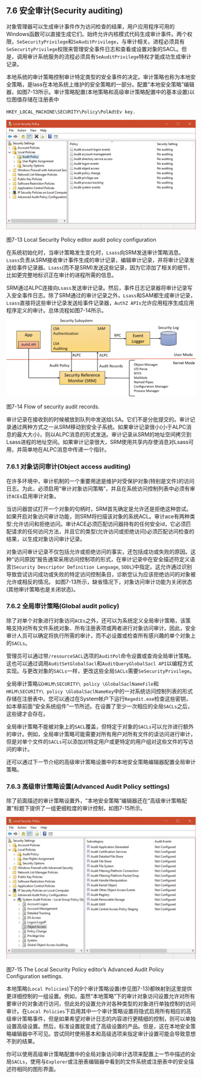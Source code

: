 ## 7.6 安全审计(Security auditing)

对象管理器可以生成审计事件作为访问检查的结果，用户应用程序可用的Windows函数可以直接生成它们。始终允许内核模式代码生成审计事件。两个权限，`SeSecurityPrivilege`和`SeAuditPrivilege`，与审计相关。进程必须具有`SeSecurityPrivilege`权限来管理安全事件日志和查看或设置对象的SACL。但是，调用审计系统服务的流程必须具有`SeAuditPrivilege`特权才能成功生成审计记录。

本地系统的审计策略控制审计特定类型的安全事件的决定。审计策略也称为本地安全策略，是lass在本地系统上维护的安全策略的一部分。配置“本地安全策略”编辑器，如图7-13所示。审计策略配置(本地策略和高级审计策略配置中的基本设置)以位图值存储在注册表中

`HKEY_LOCAL_MACHINE\SECURITY\Policy\PolAdtEv key.`

![](img/7-13.png)

图7-13 Local Security Policy editor audit policy configuration

在系统初始化时，当审计策略发生变化时，`Lsass`向SRM发送审计策略消息。`Lsass`负责从SRM接收审计事件生成的审计记录，编辑审计记录，并将审计记录发送给事件记录器。`Lsass`(而不是SRM)发送这些记录，因为它添加了相关的细节，比如更完整地标识正在审计的进程所需的信息。

SRM通过ALPC连接向`Lsass`发送审计记录。然后，事件日志记录器将审计记录写入安全事件日志。除了SRM通过的审计记录之外，`Lsass`和SAM都生成审计记录，`Lsass`直接将这些审计记录发送给事件记录器，`AuthZ APIs`允许应用程序生成应用程序定义的审计。总体流程如图7-14所示。

![](img/7-14.png)

图7-14 Flow of security audit records.

审计记录在接收到的时候被放到队列中发送给LSA。它们不是分批提交的。审计记录通过两种方式之一从SRM移动到安全子系统。如果审计记录很小(小于ALPC消息的最大大小)，则以ALPC消息的形式发送。审计记录从SRM的地址空间拷贝到Lsass进程的地址空间。如果审计记录很大，SRM使用共享内存使消息对Lsass可用，并简单地在ALPC消息中传递一个指针。

### 7.6.1 对象访问审计(Object access auditing)

在许多环境中，审计机制的一个重要用途是维护对受保护对象(特别是文件)的访问日志。为此，必须启用“审计对象访问策略”，并且在系统访问控制列表中必须有审计`ACEs`启用审计对象。

当访问器尝试打开一个对象的句柄时，SRM首先确定是允许还是拒绝这种尝试。如果开启对象访问审计功能，则SRM将扫描该对象的系统ACL。审计ace有两种类型:允许访问和拒绝访问。审计ACE必须匹配访问器持有的任何安全id，它必须匹配请求的任何访问方法，并且它的类型(允许访问或拒绝访问)必须匹配访问检查的结果，以生成对象访问审计记录。

对象访问审计记录不仅包括允许或拒绝访问的事实，还包括成功或失败的原因。这种“访问原因”报告通常采用访问控制项的形式，在审计记录中在安全描述符定义语言(`Security Descriptor Definition Language`, `SDDL`)中指定。这允许通过识别导致尝试访问成功或失败的特定访问控制条目，诊断您认为应该拒绝访问的对象被允许或相反的情况。
如图7-13所示，缺省情况下，对象访问审计功能为关闭状态(其他审计策略也是关闭状态)。

### 7.6.2 全局审计策略(Global audit policy)

除了对单个对象进行对象访问`ACEs`之外，还可以为系统定义全局审计策略，该策略支持对所有文件系统对象、所有注册表项或两者进行对象访问审计。因此，安全审计人员可以确定将执行所需的审计，而不必设置或检查所有感兴趣的单个对象上的`SACLs`。

管理员可以通过带`/resourceSACL`选项的`AuditPol`命令设置或查询全局审计策略。这也可以通过调用`AuditSetGlobalSacl`和`AuditQueryGlobalSacl API`以编程方式实现。与更改对象的`SACLs`一样，更改这些全局`SACLs`需要`SeSecurityPrivilege`。

全局审计策略以`HKLM\SECURITY\ policy \GlobalSaclNameFile`和`HKLM\SECURITY\ policy \GlobalSaclNameKey`中的一对系统访问控制列表的形式存储在注册表中。您可以通过在System帐户下运行`Regedit.exe`检查这些密钥，如本章前面“安全系统组件”一节所述。在设置了至少一次相应的全局`SACLs`之后，这些键才会存在。

全局审计策略不能被对象上的`SACL`覆盖，但特定于对象的`SACLs`可以允许进行额外的审计。例如，全局审计策略可能需要对所有用户对所有文件的读访问进行审计，但是对单个文件的`SACLs`可以添加对特定用户或更特定的用户组对这些文件的写访问的审计。

还可以通过下一节介绍的高级审计策略设置中的本地安全策略编辑器配置全局审计策略。

### 7.6.3 高级审计策略设置(Advanced Audit Policy settings)

除了前面描述的审计策略设置外，“本地安全策略”编辑器还在“高级审计策略配置”标题下提供了一组更细粒度的审计控制，如图7-15所示。

![](img/7-15.png)

图7-15 The Local Security Policy editor’s Advanced Audit Policy Configuration settings.

本地策略(`Local Policies`)下的9个审计策略设置(参见图7-13)都映射到这里提供更详细控制的一组设置。例如，虽然“本地策略”下的审计对象访问设置允许对所有要审计的对象进行访问，但此处的设置允许对各种类型的对象进行单独控制的访问审计。在`Local Policies`下启用其中一个审计策略设置将隐式启用所有相应的高级审计策略事件，但是如果希望对审计日志的内容进行更精细的控制，则可以单独设置高级设置。然后，标准设置就变成了高级设置的产品。但是，这在本地安全策略编辑器中不可见。尝试同时使用基本和高级选项来指定审计设置可能会导致意想不到的结果。

你可以使用高级审计策略配置中的全局对象访问审计选项来配置上一节中描述的全局`SACLs`，使用与`Explorer`或注册表编辑器中看到的文件系统或注册表中的安全描述符相同的图形界面。

